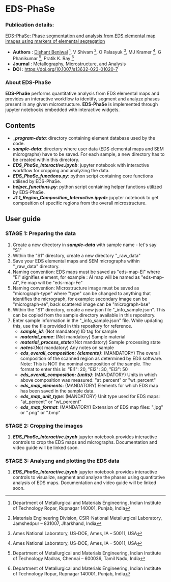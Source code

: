 # EDS-PhaSe
### Publication details:
[EDS-PhaSe: Phase segmentation and analysis from EDS elemental map images using markers of elemental segregation](https://link.springer.com/article/10.1007/s13632-023-01020-7)
- **Authors** : [Dishant Beniwal](https://github.com/d-beniwal) [^1], V Shivam [^2], O Palasyuk [^3], MJ Kramer [^3], G Phanikumar [^4], Pratik K. Ray [^1]
- **Journal** : Metallography, Microstructure, and Analysis
- **DOI** : https://doi.org/10.1007/s13632-023-01020-7
[^1]: Department of Metallurgical and Materials Engineering, Indian Institute of Technology Ropar, Rupnagar 140001, Punjab, India
[^2]: Materials Engineering Division, CSIR-National Metallurgical Laboratory, Jamshedpur – 831007, Jharkhand, India
[^3]: Ames National Laboratory, US-DOE, Ames, IA – 50011, USA
[^4]: Department of Metallurgical and Materials Engineering, Indian Institute of Technology Madras, Chennai – 600036, Tamil Nadu, India

### About **EDS-PhaSe**
**EDS-PhaSe** performs quantitative analysis from EDS elemental maps and provides an interactive workflow to identify, segment and analyze phases present in any given microstructure. **EDS-PhaSe** is implemented through jupyter notebooks embedded with interactive widgets.

## Contents
- **__program-data_**: directory containing element database used by the code.
- **_sample-data_**: directory where user data (EDS elemental maps and SEM micrographs) have to be saved. For each sample, a new directory has to be created within this directory.
- **_EDS_PhaSe_Interactive.ipynb_**: jupyter notebook with interactive workflow for cropping and analyzing the data.
- **_EDS_PhaSe_functions.py_**: python script containing core functions utilised by EDS-PhaSe.
- **_helper_functions.py_**: python script containing helper functions utilized by EDS-PhaSe.
- **_J1.1_Region_Composition_Interactive.ipynb_**: jupyter notebook to get composition of specific regions from the overall microstructure.

## User guide
### STAGE 1: Preparing the data
1) Create a new directory in **_sample-data_** with sample name - let's say "S1"
2) Within the "S1" directory, create a new directory "_raw_data"
3) Save your EDS elemental maps and SEM micrographs within "_raw_data" directory.
4) Naming convention: EDS maps must be saved as "eds-map-El" where "El" signifies element, for example : Al map will be named as "eds-map-Al", Fe map will be "eds-map-Fe"
5) Naming convention: Microstructure image must be saved as "micrograph-type" where "type" can be changed to anything that identifies the micrograph, for example: secondary image can be "micrograph-se", back scattered image can be "micrograph-bse"
6) Within the "S1" directory, create a new json file "_info_sample.json". This can be copied from the sample directory available in this repository.
7) Enter sample information in the "_info_sample.json" file. While updating this, use the file provided in this repository for reference.
   - **_sample_id_**: (Not mandatory) ID tag for sample
   - **_material_name_**: (Not mandatory) Sample material
   - **_material_process_state_**:(Not mandatory) Sample processing state
   - **_notes_**:(Not mandatory) Any notes on sample
   - **_eds_overall_composition: {elements}_**: (MANDATORY) The overall composition of the scanned region as determined by EDS software. Note: This is NOT the nominal composition of the sample. The format to enter this is: "El1": 20, "El2": 30, "El3": 50
   - **_eds_overall_composition: {units}_**: (MANDATORY) Units in which above composition was measured: "at_percent" or "wt_percent"
   - **_eds_map_elements_**: (MANDATORY) Elements for which EDS map has been saved in the sample data.
   - **_eds_map_unit_type_**: (MANDATORY) Unit type used for EDS maps: "at_percent" or "wt_percent"
   - **_eds_map_format_**: (MANDATORY) Extension of EDS map files: ".jpg" or ".png" or ".bmp"
   
### STAGE 2: Cropping the images
1) **_EDS_PhaSe_Interactive.ipynb_** jupyter notebook provides interactive controls to crop the EDS maps and micrographs. Documentation and video guide will be linked soon.

### STAGE 3: Analyzng and plotting the EDS data
1) **_EDS_PhaSe_Interactive.ipynb_** jupyter notebook provides interactive controls to visualize, segment and analyze the phases using quantitative analysis of EDS maps. Documentation and video guide will be linked soon.
